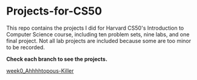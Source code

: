 # Projects-for-CS50
This repo contains the projects I did for Harvard CS50's Introduction to Computer Science course, including ten problem sets, nine labs, and one final project. Not all lab projects are included because some are too minor to be recorded.   

**Check each branch to see the projects.**

[week0_Ahhhhtopous-Killer]([https://github.com/KingJJ676/Projects-for-CS50/tree/week0_Ahhhhtopous-Killer](https://github.com/KingJJ676/Projects-for-CS50/tree/week0_Ahhhhtopous-killer)https://github.com/KingJJ676/Projects-for-CS50/tree/week0_Ahhhhtopous-killer)
